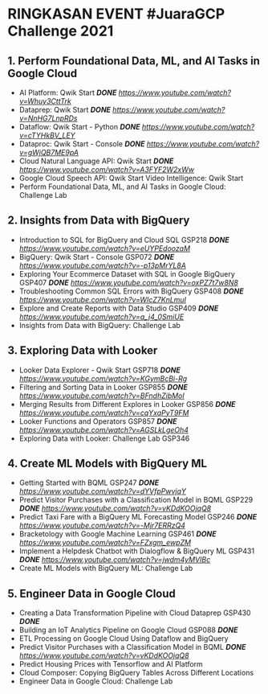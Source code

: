# RINGKASAN EVENT #JuaraGCP Challenge 2021

## 1. Perform Foundational Data, ML, and AI Tasks in Google Cloud
- AI Platform: Qwik Start **_DONE_** _https://www.youtube.com/watch?v=Whuy3CttTrk_
- Dataprep: Qwik Start **_DONE_** _https://www.youtube.com/watch?v=NnHG7LnpRDs_
- Dataflow: Qwik Start - Python **_DONE_** _https://www.youtube.com/watch?v=cTYHkBV_LEY_
- Dataproc: Qwik Start - Console **_DONE_** _https://www.youtube.com/watch?v=gWjQB7ME9pA_
- Cloud Natural Language API: Qwik Start **_DONE_** _https://www.youtube.com/watch?v=A3FYF2W2xWw_
- Google Cloud Speech API: Qwik Start
Video Intelligence: Qwik Start
- Perform Foundational Data, ML, and AI Tasks in Google Cloud: Challenge Lab

## 2. Insights from Data with BigQuery
- Introduction to SQL for BigQuery and Cloud SQL GSP218 **_DONE_** _https://www.youtube.com/watch?v=eUYPEdoozaM_
- BigQuery: Qwik Start - Console GSP072 **_DONE_** _https://www.youtube.com/watch?v=-p13pMrYL8A_
- Exploring Your Ecommerce Dataset with SQL in Google BigQuery GSP407 **_DONE_** _https://www.youtube.com/watch?v=oxPZ7t7w8N8_
- Troubleshooting Common SQL Errors with BigQuery GSP408 **_DONE_** _https://www.youtube.com/watch?v=WIcZ7KnLmuI_
- Explore and Create Reports with Data Studio GSP409 **_DONE_** _https://www.youtube.com/watch?v=a_j4_0SmiUE_
- Insights from Data with BigQuery: Challenge Lab

## 3. Exploring Data with Looker
- Looker Data Explorer - Qwik Start GSP718 **_DONE_** _https://www.youtube.com/watch?v=KGymBcBi-Rg_
- Filtering and Sorting Data in Looker GSP855 **_DONE_** _https://www.youtube.com/watch?v=BFndhZibMoI_
- Merging Results from Different Explores in Looker GSP856 **_DONE_** _https://www.youtube.com/watch?v=cqYxqPyT9FM_
- Looker Functions and Operators GSP857 **_DONE_** _https://www.youtube.com/watch?v=AGSLkLgeOh4_
- Exploring Data with Looker: Challenge Lab GSP346

## 4. Create ML Models with BigQuery ML
- Getting Started with BQML GSP247 **_DONE_** _https://www.youtube.com/watch?v=dYVfpPwvjqY_
- Predict Visitor Purchases with a Classification Model in BQML GSP229 **_DONE_** _https://www.youtube.com/watch?v=vKDdKOOjqQ8_
- Predict Taxi Fare with a BigQuery ML Forecasting Model GSP246 **_DONE_** _https://www.youtube.com/watch?v=-Mjr7ERRzQ4_
- Bracketology with Google Machine Learning GSP461 **_DONE_** _https://www.youtube.com/watch?v=FZxgm_ewpZM_
- Implement a Helpdesk Chatbot with Dialogflow & BigQuery ML GSP431 **_DONE_** _https://www.youtube.com/watch?v=jwdm4yMVIBc_
- Create ML Models with BigQuery ML: Challenge Lab

## 5. Engineer Data in Google Cloud
- Creating a Data Transformation Pipeline with Cloud Dataprep GSP430 **_DONE_**
- Building an IoT Analytics Pipeline on Google Cloud GSP088 **_DONE_**
- ETL Processing on Google Cloud Using Dataflow and BigQuery
- Predict Visitor Purchases with a Classification Model in BQML **_DONE_** _https://www.youtube.com/watch?v=vKDdKOOjqQ8_
- Predict Housing Prices with Tensorflow and AI Platform
- Cloud Composer: Copying BigQuery Tables Across Different Locations
- Engineer Data in Google Cloud: Challenge Lab